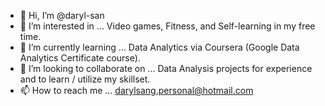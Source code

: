 - 👋 Hi, I’m @daryl-san
- 👀 I’m interested in ... Video games, Fitness, and Self-learning in my free time.
- 🌱 I’m currently learning ... Data Analytics via Coursera (Google Data Analytics Certificate course).
- 💞️ I’m looking to collaborate on ... Data Analysis projects for experience and to learn / utilize my skillset.
- 📫 How to reach me ... darylsang.personal@hotmail.com

<!---
daryl-san/daryl-san is a ✨ special ✨ repository because its `README.md` (this file) appears on your GitHub profile.
You can click the Preview link to take a look at your changes.
--->
